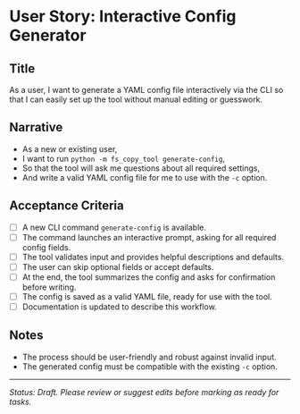 # User Story: Interactive Config Generator

## Title
As a user, I want to generate a YAML config file interactively via the CLI so that I can easily set up the tool without manual editing or guesswork.

## Narrative
- As a new or existing user,
- I want to run `python -m fs_copy_tool generate-config`,
- So that the tool will ask me questions about all required settings,
- And write a valid YAML config file for me to use with the `-c` option.

## Acceptance Criteria
- [ ] A new CLI command `generate-config` is available.
- [ ] The command launches an interactive prompt, asking for all required config fields.
- [ ] The tool validates input and provides helpful descriptions and defaults.
- [ ] The user can skip optional fields or accept defaults.
- [ ] At the end, the tool summarizes the config and asks for confirmation before writing.
- [ ] The config is saved as a valid YAML file, ready for use with the tool.
- [ ] Documentation is updated to describe this workflow.

## Notes
- The process should be user-friendly and robust against invalid input.
- The generated config must be compatible with the existing `-c` option.

---

*Status: Draft. Please review or suggest edits before marking as ready for tasks.*
